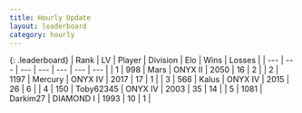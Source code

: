 ```yaml
---
title: Hourly Update
layout: leaderboard
category: hourly
---
```


{: .leaderboard}
| Rank | LV | Player | Division | Elo | Wins | Losses |
| --- | --- | --- | --- | --- | --- | --- |
| <span data-change="0">1</span> | 998 | <span title="ID: 651782">Mаrs</span> | ONYX II | <span data-change="0">2050</span> | <span data-change="0">16</span> | <span data-change="0">2</span> |
| <span data-change="0">2</span> | 1197 | <span title="ID: 692745">Mercury</span> | ONYX IV | <span data-change="0">2017</span> | <span data-change="0">17</span> | <span data-change="0">1</span> |
| <span data-change="0">3</span> | 566 | <span title="ID: 487157">Kalus</span> | ONYX IV | <span data-change="0">2015</span> | <span data-change="0">26</span> | <span data-change="0">6</span> |
| <span data-change="1">4</span> | 150 | <span title="ID: 303390">Toby62345</span> | ONYX IV | <span data-change="10">2003</span> | <span data-change="4">35</span> | <span data-change="1">14</span> |
| <span data-change="-1">5</span> | 1081 | <span title="ID: 694036">Darkim27</span> | DIAMOND I | <span data-change="0">1993</span> | <span data-change="0">10</span> | <span data-change="0">1</span> |